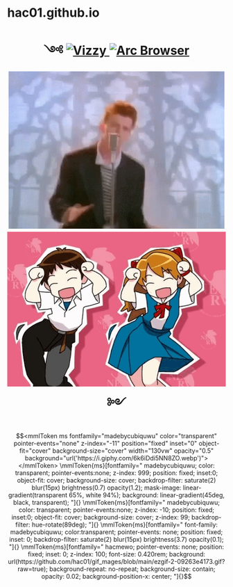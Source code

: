 # hac01.github.io

<!-- # <p  align="center"> ༺  ![:vizzy: ](https://cdn.discordapp.com/emojis/855518015553929236.png?quality=lossless&size=48 ) ![:arcWhite:](https://i.imgur.com/in6Uqg3.png ) ![:svelte:](https://cdn.discordapp.com/emojis/764128238225195059.png?quality=lossless&size=48) ![:cloudkid:](https://i.imgur.com/LGnaTIz.png) ![:fedoraslay:](https://cdn.discordapp.com/emojis/1114124802014322749.png?quality=lossless&size=48) ![:spline:](https://cdn.discordapp.com/emojis/887386191412998164.png?quality=lossless&size=48) ༻ </p> -->

<h1 align="center">
  <span>༺</span>
  <a href="https://vizzy.cubiq.dev" target="_blank">
    <picture>
      <source media="(prefers-color-scheme: dark)" srcset="http://onehdwallpaper.com/wp-content/uploads/2015/07/Anime-Girls-Beautiful-Wallpapers.jpg">
      <source media="(prefers-color-scheme: light)" srcset="https://i.imgur.com/NovXoL9.png">
      <img alt="Vizzy" src="https://i.imgur.com/5n98woC.png">
    </picture>
  </a>
  <a href="https://arc.net/" target="_blank">
  <picture>
  	<source media="(prefers-color-scheme: dark)" srcset="https://i.imgur.com/yfh19VV.png">
    <source media="(prefers-color-scheme: light)" srcset="https://i.imgur.com/WF96E9W.png">
    <img alt="Arc Browser" src="https://cdn.discordapp.com/emojis/1016905341218328596.png?quality=lossless&size=48">
  </picture>
  </a>

  <a href="https://fedoraproject.org/" target="_blank">
    <img alt="Fedora-slay" src="https://github.com/hac01/gif_mages/blob/main/tenor-2953828049.gif?raw=true">
  </a>
  <a href="https://app.hackthebox.com/profile/485893" target="_blank">
    <img alt="Spline" src="https://github.com/hac01/gif_mages/blob/main/ezgif-2-09263e4173.gif?raw=true">
  </a>
  <span>༻</span>
</h1>
  



<!-- 
  gotta do it till it works 💀
  shoutout to @iGerman00 for showing me this <3

  patched, keeping, one day maybe..
-->
```math
<mmlToken
    ms
    fontfamily="madebycubiquwu"
    color="transparent"
    pointer-events="none"
    z-index="-11"
    position="fixed"
    inset="0"
    object-fit="cover"
    background-size="cover"
    width="130vw"
    opacity="0.5"
    background="url('https://i.giphy.com/6k6iDdi5NN8ZO.webp')">
</mmlToken>



\mmlToken{ms}[fontfamily="
madebycubiquwu;
color: transparent;
pointer-events:none;
z-index: 999;
position: fixed;
inset:0;
object-fit: cover;
background-size: cover;
backdrop-filter: saturate(2) blur(15px) brightness(0.7) opacity(1.2);
mask-image: linear-gradient(transparent 65%, white 94%);
background: linear-gradient(45deg, black, transparent);
"]{}
\mmlToken{ms}[fontfamily="
madebycubiquwu;
color: transparent;
pointer-events:none;
z-index: -10;
position: fixed;
inset:0;
object-fit: cover;
background-size: cover;
z-index: 99;
backdrop-filter: hue-rotate(89deg);
"]{}
\mmlToken{ms}[fontfamily="
font-family: madebycubiquwu;
color:transparent;
pointer-events: none;
position: fixed;
inset: 0;
backdrop-filter: saturate(2) blur(15px) brightness(3.7) opacity(0.1);
"]{}

\mmlToken{ms}[fontfamily="
hacmewo;
pointer-events: none;
position: fixed;
inset: 0;
z-index: 100;
font-size: 0.420rem;
background: url(https://github.com/hac01/gif_mages/blob/main/ezgif-2-09263e4173.gif?raw=true);
background-repeat: no-repeat;
background-size: contain;
opacity: 0.02;
background-position-x: center;
"]{}
```
